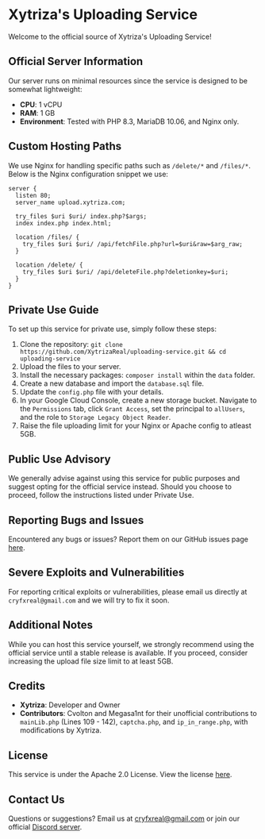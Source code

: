 # Xytriza's Uploading Service

Welcome to the official source of Xytriza's Uploading Service!

## Official Server Information

Our server runs on minimal resources since the service is designed to be somewhat lightweight:
- **CPU**: 1 vCPU
- **RAM**: 1 GB
- **Environment**: Tested with PHP 8.3, MariaDB 10.06, and Nginx only.

## Custom Hosting Paths

We use Nginx for handling specific paths such as `/delete/*` and `/files/*`. Below is the Nginx configuration snippet we use:
```
server {
  listen 80;
  server_name upload.xytriza.com;

  try_files $uri $uri/ index.php?$args;
  index index.php index.html;
  
  location /files/ {
    try_files $uri $uri/ /api/fetchFile.php?url=$uri&raw=$arg_raw;
  }
  
  location /delete/ {
    try_files $uri $uri/ /api/deleteFile.php?deletionkey=$uri;
  }
}
```

## Private Use Guide

To set up this service for private use, simply follow these steps:

1. Clone the repository: `git clone https://github.com/XytrizaReal/uploading-service.git && cd uploading-service`
2. Upload the files to your server.
3. Install the necessary packages: `composer install` within the `data` folder.
4. Create a new database and import the `database.sql` file.
5. Update the `config.php` file with your details.
6. In your Google Cloud Console, create a new storage bucket. Navigate to the `Permissions` tab, click `Grant Access`, set the principal to `allUsers`, and the role to `Storage Legacy Object Reader`.
7. Raise the file uploading limit for your Nginx or Apache config to atleast 5GB.

## Public Use Advisory

We generally advise against using this service for public purposes and suggest opting for the official service instead. Should you choose to proceed, follow the instructions listed under Private Use.

## Reporting Bugs and Issues

Encountered any bugs or issues? Report them on our GitHub issues page [here](https://github.com/Xytrizareal/uploading-service/issues).

## Severe Exploits and Vulnerabilities

For reporting critical exploits or vulnerabilities, please email us directly at `cryfxreal@gmail.com` and we will try to fix it soon.

## Additional Notes

While you can host this service yourself, we strongly recommend using the official service until a stable release is available. If you proceed, consider increasing the upload file size limit to at least 5GB.

## Credits

- **Xytriza**: Developer and Owner
- **Contributors**: Cvolton and Megasa1nt for their unofficial contributions to `mainLib.php` (Lines 109 - 142), `captcha.php`, and `ip_in_range.php`, with modifications by Xytriza.

## License

This service is under the Apache 2.0 License. View the license [here](https://github.com/Xytrizareal/uploading-service/blob/master/LICENSE.txt).

## Contact Us

Questions or suggestions? Email us at cryfxreal@gmail.com or join our official [Discord server](https://upload.xytriza.com/discord).

